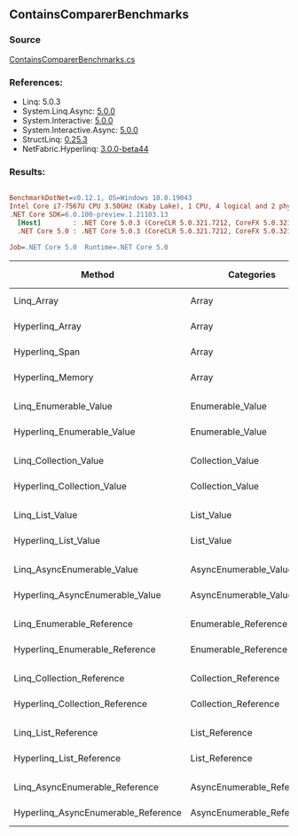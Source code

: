 ﻿## ContainsComparerBenchmarks

### Source
[ContainsComparerBenchmarks.cs](../NetFabric.Hyperlinq.Benchmarks/Benchmarks/ContainsComparerBenchmarks.cs)

### References:
- Linq: 5.0.3
- System.Linq.Async: [5.0.0](https://www.nuget.org/packages/System.Linq.Async/5.0.0)
- System.Interactive: [5.0.0](https://www.nuget.org/packages/System.Interactive/5.0.0)
- System.Interactive.Async: [5.0.0](https://www.nuget.org/packages/System.Interactive.Async/5.0.0)
- StructLinq: [0.25.3](https://www.nuget.org/packages/StructLinq/0.25.3)
- NetFabric.Hyperlinq: [3.0.0-beta44](https://www.nuget.org/packages/NetFabric.Hyperlinq/3.0.0-beta44)

### Results:
``` ini

BenchmarkDotNet=v0.12.1, OS=Windows 10.0.19043
Intel Core i7-7567U CPU 3.50GHz (Kaby Lake), 1 CPU, 4 logical and 2 physical cores
.NET Core SDK=6.0.100-preview.1.21103.13
  [Host]        : .NET Core 5.0.3 (CoreCLR 5.0.321.7212, CoreFX 5.0.321.7212), X64 RyuJIT
  .NET Core 5.0 : .NET Core 5.0.3 (CoreCLR 5.0.321.7212, CoreFX 5.0.321.7212), X64 RyuJIT

Job=.NET Core 5.0  Runtime=.NET Core 5.0  

```
|                              Method |                Categories | Count |       Mean |    Error |  StdDev | Ratio |  Gen 0 | Gen 1 | Gen 2 | Allocated |
|------------------------------------ |-------------------------- |------ |-----------:|---------:|--------:|------:|-------:|------:|------:|----------:|
|                          Linq_Array |                     Array |   100 |   634.7 ns |  3.41 ns | 3.19 ns |  1.00 | 0.0153 |     - |     - |      32 B |
|                     Hyperlinq_Array |                     Array |   100 |   223.9 ns |  0.98 ns | 0.87 ns |  0.35 |      - |     - |     - |         - |
|                      Hyperlinq_Span |                     Array |   100 |   222.5 ns |  1.17 ns | 0.91 ns |  0.35 |      - |     - |     - |         - |
|                    Hyperlinq_Memory |                     Array |   100 |   224.6 ns |  0.89 ns | 0.79 ns |  0.35 |      - |     - |     - |         - |
|                                     |                           |       |            |          |         |       |        |       |       |           |
|               Linq_Enumerable_Value |          Enumerable_Value |   100 |   801.0 ns |  2.06 ns | 1.82 ns |  1.00 | 0.0153 |     - |     - |      32 B |
|          Hyperlinq_Enumerable_Value |          Enumerable_Value |   100 |   762.8 ns |  4.55 ns | 4.04 ns |  0.95 | 0.0153 |     - |     - |      32 B |
|                                     |                           |       |            |          |         |       |        |       |       |           |
|               Linq_Collection_Value |          Collection_Value |   100 |   818.3 ns |  4.62 ns | 4.10 ns |  1.00 | 0.0153 |     - |     - |      32 B |
|          Hyperlinq_Collection_Value |          Collection_Value |   100 |   824.5 ns |  4.28 ns | 4.00 ns |  1.01 | 0.0153 |     - |     - |      32 B |
|                                     |                           |       |            |          |         |       |        |       |       |           |
|                     Linq_List_Value |                List_Value |   100 |   800.2 ns |  2.67 ns | 2.23 ns |  1.00 | 0.0153 |     - |     - |      32 B |
|                Hyperlinq_List_Value |                List_Value |   100 |   652.0 ns |  2.02 ns | 1.58 ns |  0.81 |      - |     - |     - |         - |
|                                     |                           |       |            |          |         |       |        |       |       |           |
|          Linq_AsyncEnumerable_Value |     AsyncEnumerable_Value |   100 | 2,205.6 ns |  5.55 ns | 4.92 ns |  1.00 | 0.0191 |     - |     - |      40 B |
|     Hyperlinq_AsyncEnumerable_Value |     AsyncEnumerable_Value |   100 | 2,156.6 ns |  7.99 ns | 7.48 ns |  0.98 | 0.0305 |     - |     - |      64 B |
|                                     |                           |       |            |          |         |       |        |       |       |           |
|           Linq_Enumerable_Reference |      Enumerable_Reference |   100 |   575.1 ns |  2.34 ns | 2.07 ns |  1.00 | 0.0153 |     - |     - |      32 B |
|      Hyperlinq_Enumerable_Reference |      Enumerable_Reference |   100 |   576.2 ns |  3.17 ns | 2.81 ns |  1.00 | 0.0153 |     - |     - |      32 B |
|                                     |                           |       |            |          |         |       |        |       |       |           |
|           Linq_Collection_Reference |      Collection_Reference |   100 |   573.1 ns |  3.04 ns | 2.85 ns |  1.00 | 0.0153 |     - |     - |      32 B |
|      Hyperlinq_Collection_Reference |      Collection_Reference |   100 |   581.5 ns |  4.02 ns | 3.76 ns |  1.01 | 0.0153 |     - |     - |      32 B |
|                                     |                           |       |            |          |         |       |        |       |       |           |
|                 Linq_List_Reference |            List_Reference |   100 |   577.1 ns |  3.05 ns | 2.70 ns |  1.00 | 0.0153 |     - |     - |      32 B |
|            Hyperlinq_List_Reference |            List_Reference |   100 |   650.9 ns |  1.57 ns | 1.39 ns |  1.13 |      - |     - |     - |         - |
|                                     |                           |       |            |          |         |       |        |       |       |           |
|      Linq_AsyncEnumerable_Reference | AsyncEnumerable_Reference |   100 | 2,056.8 ns | 10.74 ns | 9.52 ns |  1.00 | 0.0191 |     - |     - |      40 B |
| Hyperlinq_AsyncEnumerable_Reference | AsyncEnumerable_Reference |   100 | 2,046.8 ns |  5.44 ns | 4.82 ns |  1.00 | 0.0305 |     - |     - |      64 B |
